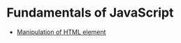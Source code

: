 # Fundamentals of JavaScript

- [Manipulation of HTML element](https://github.com/testoml/FundamentalsJavaScript/blob/main/manipulateWebPageElements.md)
